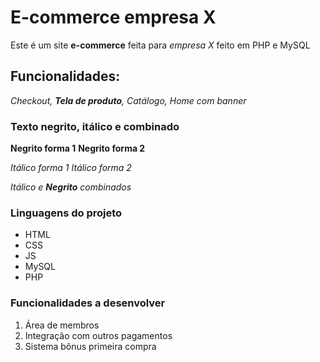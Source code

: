 # E-commerce empresa X
Este é um site **e-commerce** feita para *empresa X*  feito em PHP e MySQL

## Funcionalidades:

_Checkout, **Tela de produto**, Catálogo, Home com banner_

### Texto negrito, itálico e combinado

**Negrito forma 1**
__Negrito forma 2__

*Itálico forma 1*
_Itálico forma 2_

_Itálico e **Negrito** combinados_

### Linguagens do projeto

* HTML
* CSS
* JS
* MySQL
* PHP

### Funcionalidades a desenvolver

1. Área de membros
2. Integração com outros pagamentos
3. Sistema bônus primeira compra
